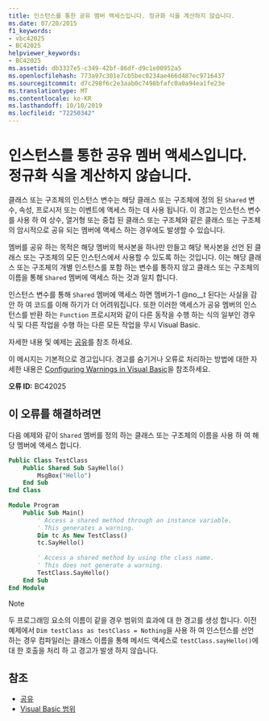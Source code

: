 ```yaml
---
title: 인스턴스를 통한 공유 멤버 액세스입니다. 정규화 식을 계산하지 않습니다.
ms.date: 07/20/2015
f1_keywords:
- vbc42025
- BC42025
helpviewer_keywords:
- BC42025
ms.assetid: db3337e5-c349-42bf-86df-d9c1e00952a5
ms.openlocfilehash: 773a97c301e7cb5bec0234ae466d487ec9716437
ms.sourcegitcommit: d7c298f6c2e3aab0c7498bfafc0a0a94ea1fe23e
ms.translationtype: MT
ms.contentlocale: ko-KR
ms.lasthandoff: 10/10/2019
ms.locfileid: "72250342"
---
```

# <a name="access-of-shared-member-through-an-instance-qualifying-expression-will-not-be-evaluated"></a>인스턴스를 통한 공유 멤버 액세스입니다. 정규화 식을 계산하지 않습니다.

클래스 또는 구조체의 인스턴스 변수는 해당 클래스 또는 구조체에 정의 된 `Shared` 변수, 속성, 프로시저 또는 이벤트에 액세스 하는 데 사용 됩니다. 이 경고는 인스턴스 변수를 사용 하 여 상수, 열거형 또는 중첩 된 클래스 또는 구조체와 같은 클래스 또는 구조체의 암시적으로 공유 되는 멤버에 액세스 하는 경우에도 발생할 수 있습니다.

멤버를 공유 하는 목적은 해당 멤버의 복사본을 하나만 만들고 해당 복사본을 선언 된 클래스 또는 구조체의 모든 인스턴스에서 사용할 수 있도록 하는 것입니다. 이는 해당 클래스 또는 구조체의 개별 인스턴스를 포함 하는 변수를 통하지 않고 클래스 또는 구조체의 이름을 통해 `Shared` 멤버에 액세스 하는 것과 일치 합니다.

인스턴스 변수를 통해 `Shared` 멤버에 액세스 하면 멤버가-1 @no__t 된다는 사실을 감안 하 여 코드를 이해 하기가 더 어려워집니다. 또한 이러한 액세스가 공유 멤버의 인스턴스를 반환 하는 `Function` 프로시저와 같이 다른 동작을 수행 하는 식의 일부인 경우 식 및 다른 작업을 수행 하는 다른 모든 작업을 무시 Visual Basic.  
  
자세한 내용 및 예제는 [공유](../modifiers/shared.md)를 참조 하세요.  
  
이 메시지는 기본적으로 경고입니다. 경고를 숨기거나 오류로 처리하는 방법에 대한 자세한 내용은 [Configuring Warnings in Visual Basic](/visualstudio/ide/configuring-warnings-in-visual-basic)을 참조하세요.  
  
**오류 ID:** BC42025  
  
## <a name="to-correct-this-error"></a>이 오류를 해결하려면  
  
다음 예제와 같이 `Shared` 멤버를 정의 하는 클래스 또는 구조체의 이름을 사용 하 여 해당 멤버에 액세스 합니다.
  
```vb
Public Class TestClass
    Public Shared Sub SayHello()
        MsgBox("Hello")
    End Sub
End Class
  
Module Program
    Public Sub Main()  
        ' Access a shared method through an instance variable.  
        ' This generates a warning.  
        Dim tc As New TestClass()
        tc.SayHello()
  
        ' Access a shared method by using the class name.  
        ' This does not generate a warning.  
        TestClass.SayHello()
    End Sub  
End Module  
```  
  
> [!NOTE]
> 두 프로그래밍 요소의 이름이 같을 경우 범위의 효과에 대 한 경고를 생성 합니다. 이전 예제에서 `Dim testClass as testClass = Nothing`을 사용 하 여 인스턴스를 선언 하는 경우 컴파일러는 클래스 이름을 통해 메서드 액세스로 `testClass.sayHello()`에 대 한 호출을 처리 하 고 경고가 발생 하지 않습니다.
  
## <a name="see-also"></a>참조

- [공유](../modifiers/shared.md)
- [Visual Basic 범위](../../programming-guide/language-features/declared-elements/scope.md)
